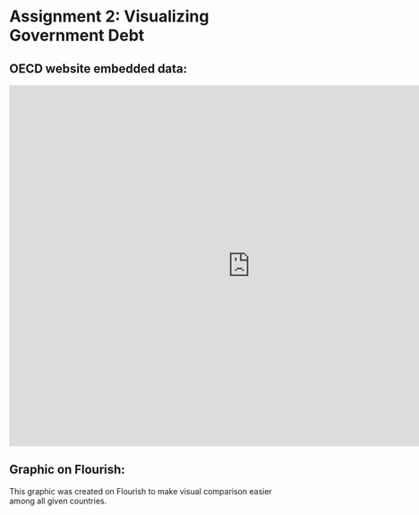 # Assignment 2: Visualizing Government Debt

## OECD website embedded data:

<iframe src="https://data.oecd.org/chart/6Okw" width="860" height="645" style="border: 0" mozallowfullscreen="true" webkitallowfullscreen="true" allowfullscreen="true"><a href="https://data.oecd.org/chart/6Okw" target="_blank">OECD Chart: General government debt, Total, % of GDP, Annual, 2021</a></iframe>

## Graphic on Flourish:
This graphic was created on Flourish to make visual comparison easier among all given countries.

<div class="flourish-embed flourish-chart" data-src="visualisation/11162735"><script src="https://public.flourish.studio/resources/embed.js"></script></div>
